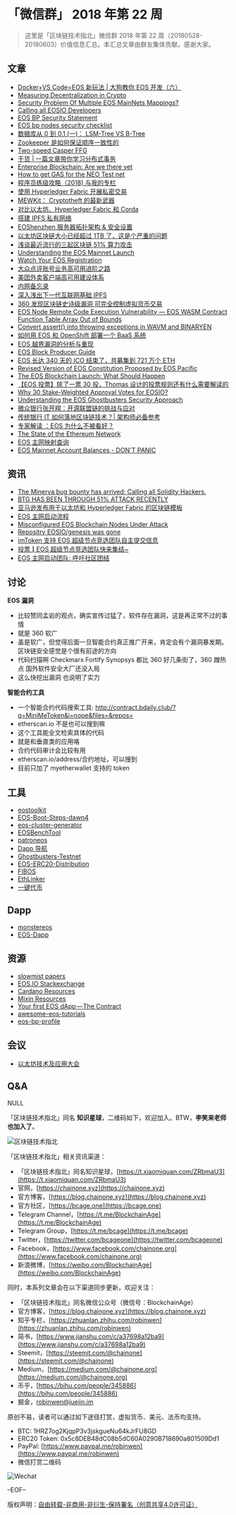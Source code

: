 # 「微信群」 2018 年第 22 周

> 这里是「区块链技术指北」微信群 2018 年第 22 周（20180528-20180603）价值信息汇总。本汇总文章由群友集体贡献，感谢大家。

## 文章

* [Docker+VS Code=EOS 新玩法 | 大狗教你 EOS 开发（六）](https://mp.weixin.qq.com/s?__biz=MzU4MzQ3NjE0Nw==&mid=2247484598&idx=1&sn=f0e505c0c327ff154647e2ba8ccba382&chksm=fda9326acadebb7c9e398c28c8ac23d4eadb2760675cb5906acba98d0e213a93f8351919f03b&mpshare=1&scene=1&srcid=0527imlUDTfy1PROq9X2yIEy#rd)
* [Measuring Decentralization in Crypto](https://bcage.one/d/477-measuring-decentralization-in-crypto)
* [Security Problem Of Multiple EOS MainNets Mappings?](https://bcage.one/d/484-security-problem-of-multiple-eos-mainnets-mappings)
* [Calling all EOSIO Developers](https://bcage.one/d/485-calling-all-eosio-developers)
* [EOS BP Security Statement](https://bcage.one/d/488-eos-bp-security-statement)
* [EOS bp nodes security checklist](https://bcage.one/d/489-eos-bp-nodes-security-checklist)
* [数据库从 0 到 0.1 (一)： LSM-Tree VS B-Tree](https://bcage.one/d/490-0-0-1-lsm-tree-vs-b-tree)
* [Zookeeper 是如何保证顺序一致性的](https://bcage.one/d/491-zookeeper)
* [Two-speed Casper FFG](https://bcage.one/d/492-two-speed-casper-ffg)
* [干货 | 一篇文章带你学习分布式事务](https://bcage.one/d/495-distributed-transaction)
* [Enterprise Blockchain: Are we there yet](https://bcage.one/d/496-enterprise-blockchain-are-we-there-yet)
* [How to get GAS for the NEO Test net](https://bcage.one/d/498-how-to-get-gas-for-the-neo-test-net)
* [程序员练级攻略（2018) 与我的专栏](https://bcage.one/d/499-2018)
* [使用 Hyperledger Fabric 开展私密交易](https://bcage.one/d/500-hyperledger-fabric)
* [MEWKit： Cryptotheft 的最新武器](https://bcage.one/d/501-mewkit-cryptotheft)
* [对比以太坊、Hyperledger Fabric 和 Corda](https://bcage.one/d/503-hyperledger-fabric-corda)
* [搭建 IPFS 私有网络](https://bcage.one/d/504-ipfs)
* [EOShenzhen 服务器拓扑架构 & 安全设置](https://bcage.one/d/506-eoshenzhen)
* [以太坊区块链大小已经超过 1TB 了，这是个严重的问题](https://bcage.one/d/509-1tb)
* [浅谈最近流行的三起区块链 51% 算力攻击](https://bcage.one/d/510-51)
* [Understanding the EOS Mainnet Launch](https://bcage.one/d/511-understanding-the-eos-mainnet-launch)
* [Watch Your EOS Registration](https://bcage.one/d/513-watch-your-eos-registration)
* [大众点评账号业务高可用进阶之路](https://bcage.one/d/521-dp-account-ha)
* [美团外卖客户端高可用建设体系](https://bcage.one/d/522-waimai-ha)
* [内网备忘录](https://bcage.one/d/524-net)
* [深入浅出下一代互联网基础 IPFS](https://mp.weixin.qq.com/s?__biz=MzAwMDU1MTE1OQ==&mid=2653549750&idx=1&sn=ba6da3f847075efbb149b5f0e5c95960&chksm=813a652eb64dec381118af92ac53f2bfd999ad7bf3b906ebaaf5242bb7bf8cb974aa794ba0c9&mpshare=1&scene=1&srcid=0529yGFlcEXJXhvmIUomiJuS#rd)
* [360 发现区块链史诗级漏洞 可完全控制虚拟货币交易](https://media.weibo.cn/article?id=2309404244993110866922)
* [EOS Node Remote Code Execution Vulnerability — EOS WASM Contract Function Table Array Out of Bounds](http://blogs.360.cn/blog/eos-node-remote-code-execution-vulnerability/)
* [Convert assert() into throwing exceptions in WAVM and BINARYEN](https://github.com/EOSIO/eos/issues/3498)
* [如何用 EOS 和 OpenShift 部署一个 BaaS 系统](https://mp.weixin.qq.com/s?__biz=MzA5OTAyNzQ2OA==&mid=2649697838&idx=1&sn=e86c50402dad4fe7eeffa71b56935870&chksm=8893114dbfe4985be98ea562312aaabb9e063799471acabad55b2cedeb610b45687db0f8a4ee&mpshare=1&scene=1&srcid=0531ur3jjDvwoCfWGuxQf0g7#rd)
* [EOS 越界漏洞的分析与重现](https://mp.weixin.qq.com/s?__biz=MzU3MTU2NTU1MA==&mid=2247483680&idx=1&sn=4f7b6b895cc4bd5bf11850e85c3db822&chksm=fcdf75a1cba8fcb79edb249261092076a89b359339b0622fd6357576a1c15b62e5f110b02162&mpshare=1&scene=1&srcid=0530CIPjbPbJ3R48h5bvL7Lq#rd)
* [EOS Block Producer Guide](https://bcage.one/d/527-eos-block-producer-guide)
* [EOS 长达 340 天的 ICO 结束了，共募集到 721 万个 ETH](https://blog.csdn.net/weixin_42208011/article/details/80546962)
* [Revised Version of EOS Constitution Proposed by EOS Pacific](https://bcage.one/d/533-revised-version-of-eos-constitution-proposed-by-eos-pacific)
* [The EOS Blockchain Launch: What Should Happen](https://bcage.one/d/534-the-eos-blockchain-launch-what-should-happen)
* [【EOS 投票】除了一票 30 投，Thomas 设计的投票规则还有什么需要解读的](https://bcage.one/d/535-eos-30-thomas)
* [Why 30 Stake-Weighted Approval Votes for EOSIO?](https://bcage.one/d/536-why-30-stake-weighted-approval-votes-for-eosio)
* [Understanding the EOS Ghostbusters Security Approach](https://bcage.one/d/537-understanding-the-eos-ghostbusters-security-approach)
* [微众银行张开翔：开源联盟链的挑战与应对](https://bcage.one/d/538-webank)
* [传统银行 IT 如何落地区块链技术？| 架构师必备参考](https://bcage.one/d/539-it)
* [专家解读 ：EOS 为什么不被看好？](https://bcage.one/d/540-eos)
* [The State of the Ethereum Network](https://bcage.one/d/541-the-state-of-the-ethereum-network)
* [EOS 主网映射查询](https://bcage.one/d/542-eos)
* [EOS Mainnet Account Balances - DON'T PANIC](https://bcage.one/d/543-eos-mainnet-account-balances-don-t-panic)

## 资讯

* [The Minerva bug bounty has arrived: Calling all Solidity Hackers.](https://bcage.one/d/478-the-minerva-bug-bounty-has-arrived-calling-all-solidity-hackers)
* [BTG HAS BEEN THROUGH 51% ATTACK RECENTLY](https://bcage.one/d/497-btg-has-been-through-51-attack-recently)
* [亚马逊发布用于以太坊和 Hyperledger Fabric 的区块链模板](https://bcage.one/d/502-hyperledger-fabric)
* [EOS 主网启动流程](https://bcage.one/d/514-eos)
* [Misconfigured EOS Blockchain Nodes Under Attack](https://bcage.one/d/519-misconfigured-eos-blockchain-nodes-under-attack)
* [Repositry EOSIO/genesis was gone](https://bcage.one/d/520-repositry-eosio-genesis-was-gone)
* [imToken 支持 EOS 超级节点竞选团队自主提交信息](https://bcage.one/d/528-imtoken-eos)
* [投票┃EOS 超级节点竞选团队快来集结~](https://bcage.one/d/529-eos)
* [EOS 主网启动团队: 呼吁社区团结](https://bcage.one/d/531-eos)

## 讨论

**EOS 漏洞**

* 比较赞同孟岩的观点，确实宣传过猛了，软件存在漏洞，这是再正常不过的事情
* 就是 360 软广
* 虽是软广，但觉得后面一旦智能合约真正推广开来，肯定会有个漏洞暴发期。区块链安全感觉是个很有前途的方向
* 代码扫描啊 Checkmarx Fortify Synopsys 都比 360 好几条街了，360 蹭热点 国外软件安全大厂还没入局
* 这么快挖出漏洞 也说明了实力

**智能合约工具**

* 一个智能合约代码搜索工具: http://contract.bdaily.club/?q=MiniMeToken&i=nope&files=&repos=
* etherscan.io 不是也可以搜到嘛
* 这个工具能全文检索具体的代码
* 就是和垂直类的应用咯
* 合约代码审计会比较有用
* etherscan.io/address/合约地址，可以搜到
* 目前只加了 myetherwallet 支持的 token

## 工具

* [eostoolkit](https://github.com/winlin/eostoolkit)
* [EOS-Boot-Steps-dawn4](https://bcage.one/d/480-eos-boot-steps-dawn4)
* [eos-cluster-generator](https://bcage.one/d/481-eos-cluster-generator)
* [EOSBenchTool](https://bcage.one/d/483-eosbenchtool)
* [patroneos](https://bcage.one/d/486-patroneos)
* [Dapp 导航](https://bcage.one/d/493-dapp)
* [Ghostbusters-Testnet](https://bcage.one/d/494-ghostbusters-testnet)
* [EOS-ERC20-Distribution](https://bcage.one/d/525-eos-erc20-distribution)
* [FIBOS](https://bcage.one/d/526-fibos)
* [EthLinker](https://www.ethlinker.com)
* [一键代币](http://token.ftqq.com)

## Dapp

* [monstereos](https://bcage.one/d/482-monstereos)
* [EOS-Dapp](https://bcage.one/d/518-eos-dapp)

## 资源

* [slowmist papers](https://bcage.one/d/512-slowmist-papers)
* [EOS.IO Stackexchange](https://bcage.one/d/515-eos-io-stackexchange)
* [Cardano Resources](https://bcage.one/d/516-cardano-resources)
* [Mixin Resources](https://bcage.one/d/517-mixin-resources)
* [Your first EOS dApp — The Contract](https://bcage.one/d/523-your-first-eos-dapp-the-contract)
* [awesome-eos-tutorials](https://bcage.one/d/530-awesome-eos-tutorials)
* [eos-bp-profile](https://bcage.one/d/532-eos-bp-profile)

## 会议

* [以太坊技术及应用大会](https://bss.csdn.net/m/topic/ethereum/live)

## Q&A

NULL

「区块链技术指北」同名 **知识星球**，二维码如下，欢迎加入。BTW，**李笑来老师也加入了**。

![区块链技术指北](https://i.imgur.com/RBmpxTL.png)

「区块链技术指北」相关资讯渠道：

* 「区块链技术指北」同名知识星球，[https://t.xiaomiquan.com/ZRbmaU3](https://t.xiaomiquan.com/ZRbmaU3)
* 官网，[https://chainone.xyz](https://chainone.xyz)
* 官方博客，[https://blog.chainone.xyz](https://blog.chainone.xyz)
* 官方社区，[https://bcage.one](https://bcage.one)
* Telegram Channel，[https://t.me/BlockchainAge](https://t.me/BlockchainAge)
* Telegram Group，[https://t.me/bcage](https://t.me/bcage)
* Twitter，[https://twitter.com/bcageone](https://twitter.com/bcageone)
* Facebook，[https://www.facebook.com/chainone.org](https://www.facebook.com/chainone.org)
* 新浪微博，[https://weibo.com/BlockchainAge](https://weibo.com/BlockchainAge)

同时，本系列文章会在以下渠道同步更新，欢迎关注：

* 「区块链技术指北」同名微信公众号（微信号：BlockchainAge）
* 官方博客，[https://blog.chainone.xyz](https://blog.chainone.xyz)
* 知乎专栏，[https://zhuanlan.zhihu.com/robinwen](https://zhuanlan.zhihu.com/robinwen)
* 简书，[https://www.jianshu.com/c/a37698a12ba9](https://www.jianshu.com/c/a37698a12ba9)
* Steemit，[https://steemit.com/@chainone](https://steemit.com/@chainone)
* Medium，[https://medium.com/@chainone.org](https://medium.com/@chainone.org)
* 币乎，[https://bihu.com/people/345886](https://bihu.com/people/345886)
* 掘金，[robinwen@juejin.im](https://juejin.im/user/5673ccae60b2260ee435f89a/posts)

原创不易，读者可以通过如下途径打赏，虚拟货币、美元、法币均支持。

* BTC: 1HRZ7og2KjqpP3v3jskgueNu64kJrFU8GD
* ERC20 Token: 0x5c8DEB48dC08b5dC60A0290B718690a801509Dd1
* PayPal: [https://www.paypal.me/robinwen](https://www.paypal.me/robinwen)
* 微信打赏二维码

![Wechat](https://i.imgur.com/hKyy9lI.jpg)

–EOF–

版权声明：[自由转载-非商用-非衍生-保持署名（创意共享4.0许可证）](http://creativecommons.org/licenses/by-nc-nd/4.0/deed.zh)